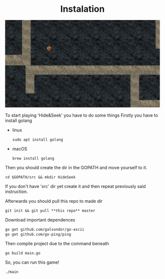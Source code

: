 # <center>Instalation</center>

!["preview"](preview.png)

To start playing 'Hide&Seek' you have to do some things
Firstly you have to install golang

- linux 
    ```
    sudo apt install golang
    ```
- macOS
    ```
    brew install golang
    ```

Then you should create the dir in the GOPATH and move yourself to it.
```
cd $GOPATH/src && mkdir HideSeek
```

If you don't have 'src' dir yet create it and then repeat previously said instruction.

Afterwards you should pull this repo to made dir
```
git init && git pull **this repo** master
```

Download important dependences 
```
go get github.com/galsondor/go-ascii
go get github.com/go-ping/ping
```

Then compile project due to the command beneath
```
go build main.go
```
So, you can run this game!
```
./main
```
